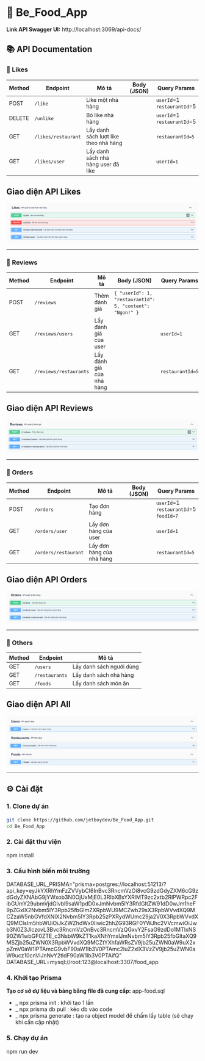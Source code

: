 # 🍔 Be_Food_App

**Link API Swagger UI:** http://localhost:3069/api-docs/

## 📚 API Documentation

### 🔹 Likes

| Method | Endpoint            | Mô tả                                 | Body (JSON) | Query Params                     |
| ------ | ------------------- | ------------------------------------- | ----------- | -------------------------------- |
| POST   | `/like`             | Like một nhà hàng                     |             | `userId`=1<br />`restaurantId`=5 |
| DELETE | `/unlike`           | Bỏ like nhà hàng                      |             | `userId`=1<br />`restaurantId`=5 |
| GET    | `/likes/restaurant` | Lấy danh sách lượt like theo nhà hàng |             | `restaurantId=5`                 |
| GET    | `/likes/user`       | Lấy danh sách nhà hàng user đã like   |             | `userId=1`                       |

## Giao diện API Likes

![API UI](./image/ReadMe/imageLike.png)

---

### 🔹 Reviews

| Method | Endpoint               | Mô tả                     | Body (JSON)                                              | Query Params     |
| ------ | ---------------------- | ------------------------- | -------------------------------------------------------- | ---------------- |
| POST   | `/reviews`             | Thêm đánh giá             | `{ "userId": 1, "restaurantId": 5, "content": "Ngon!" }` |                  |
| GET    | `/reviews/users`       | Lấy đánh giá của user     |                                                          | `userId=1`       |
| GET    | `/reviews/restaurants` | Lấy đánh giá của nhà hàng |                                                          | `restaurantId=5` |

## Giao diện API Reviews

![API UI](./image/ReadMe/imageReview.png)

---

### 🔹 Orders

| Method | Endpoint             | Mô tả                     | Body (JSON) | Query Params                                     |
| ------ | -------------------- | ------------------------- | ----------- | ------------------------------------------------ |
| POST   | `/orders`            | Tạo đơn hàng              |             | `userId`=1<br />`restaurantId`=5<br />`foodId=7` |
| GET    | `/orders/user`       | Lấy đơn hàng của user     |             | `userId=1`                                       |
| GET    | `/orders/restaurant` | Lấy đơn hàng của nhà hàng |             | `restaurantId=5`                                 |

## Giao diện API Orders

![API UI](./image/ReadMe/imageOrder.png)

---

### 🔹 Others

| Method | Endpoint       | Mô tả                    |
| ------ | -------------- | ------------------------ |
| GET    | `/users`       | Lấy danh sách người dùng |
| GET    | `/restaurants` | Lấy danh sách nhà hàng   |
| GET    | `/foods`       | Lấy danh sách món ăn     |

## Giao diện API All

![API UI](./image/ReadMe/image.png)

---

## ⚙️ Cài đặt

### 1. Clone dự án

```bash
git clone https://github.com/jetboydev/Be_Food_App.git
cd Be_Food_App
```

### 2. Cài đặt thư viện

npm install

### 3. Cấu hình biến môi trường

DATABASE_URL_PRISMA="prisma+postgres://localhost:51213/?api_key=eyJkYXRhYmFzZVVybCI6InBvc3RncmVzOi8vcG9zdGdyZXM6cG9zdGdyZXNAbG9jYWxob3N0OjUxMjE0L3RlbXBsYXRlMT9zc2xtb2RlPWRpc2FibGUmY29ubmVjdGlvbl9saW1pdD0xJmNvbm5lY3RfdGltZW91dD0wJm1heF9pZGxlX2Nvbm5lY3Rpb25fbGlmZXRpbWU9MCZwb29sX3RpbWVvdXQ9MCZzaW5nbGVfdXNlX2Nvbm5lY3Rpb25zPXRydWUmc29ja2V0X3RpbWVvdXQ9MCIsIm5hbWUiOiJkZWZhdWx0Iiwic2hhZG93RGF0YWJhc2VVcmwiOiJwb3N0Z3JlczovL3Bvc3RncmVzOnBvc3RncmVzQGxvY2FsaG9zdDo1MTIxNS90ZW1wbGF0ZTE_c3NsbW9kZT1kaXNhYmxlJmNvbm5lY3Rpb25fbGltaXQ9MSZjb25uZWN0X3RpbWVvdXQ9MCZtYXhfaWRsZV9jb25uZWN0aW9uX2xpZmV0aW1lPTAmcG9vbF90aW1lb3V0PTAmc2luZ2xlX3VzZV9jb25uZWN0aW9ucz10cnVlJnNvY2tldF90aW1lb3V0PTAifQ"
DATABASE_URL=mysql://root:123@localhost:3307/food_app

### 4. Khởi tạo Prisma

**Tạo cơ sở dự liệu và bảng bằng file đã cung cấp:** app-food.sql

- \_ npx prisma init : khởi tạo 1 lần
- \_ npx prisma db pull : kéo db vào code
- \_ npx prisma generate : tạo ra object model để chấm lấy table (sẽ chạy khi cần cập nhật)

### 5. Chạy dự án

npm run dev
